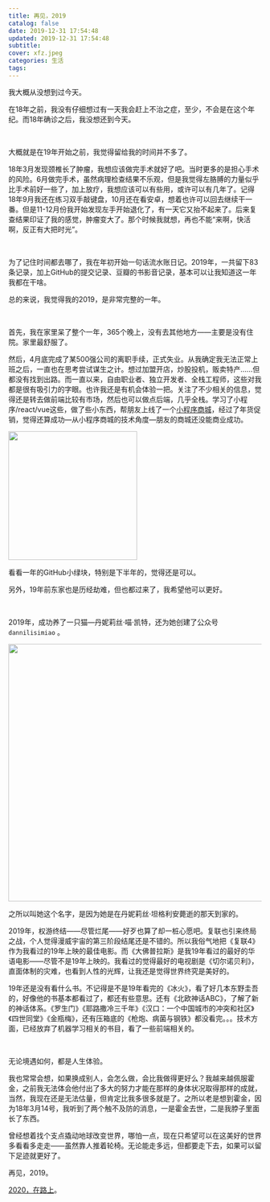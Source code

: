 ```yaml
---
title: 再见，2019
catalog: false
date: 2019-12-31 17:54:48
updated: 2019-12-31 17:54:48
subtitle:
cover: xfz.jpeg
categories: 生活
tags:
---
```


我大概从没想到过今天。

在18年之前，我没有仔细想过有一天我会赶上不治之症，至少，不会是在这个年纪。而18年确诊之后，我没想还到今天。

<!--more--> 

<br />

大概就是在19年开始之前，我觉得留给我的时间并不多了。

18年3月发现颈椎长了肿瘤，我想应该做完手术就好了吧。当时更多的是担心手术的风险。6月做完手术，虽然病理检查结果不乐观，但是我觉得左胳膊的力量似乎比手术前好一些了，加上放疗，我想应该可以有些用，或许可以有几年了。记得18年9月我还在练习双手敲键盘，10月还在看安卓，想着也许可以回去继续干一番。但是11-12月份我开始发现左手开始退化了，有一天它又抬不起来了。后来复查结果印证了我的感觉，肿瘤变大了。那个时候我就想，再也不能“来啊，快活啊，反正有大把时光”。

<br />

为了记住时间都去哪了，我在年初开始一句话流水账日记。2019年，一共留下83条记录，加上GitHub的提交记录、豆瓣的书影音记录，基本可以让我知道这一年我都在干啥。

总的来说，我觉得我的2019，是非常完整的一年。

<br />

首先，我在家里呆了整个一年，365个晚上，没有去其他地方——主要是没有住院。家里最舒服了。



然后，4月底完成了某500强公司的离职手续，正式失业。从我确定我无法正常上班之后，一直也在思考尝试谋生之计。想过加盟开店，炒股投机，贩卖特产……但都没有找到出路。而一直以来，自由职业者、独立开发者、全栈工程师，这些对我都是很有吸引力的字眼。也许我还是有机会体验一把。关注了不少相关的信息，觉得还是转去做前端比较有市场，然后也可以做点后端，几乎全栈。学习了小程序/react/vue这些，做了些小东西，帮朋友上线了一个[小程序商城](https://web.mommychoose.cn/)，经过了年货促销，觉得还算成功—从小程序商城的技术角度—朋友的商城还没能商业成功。

<img src="https://web.mommychoose.cn/imgs/gh_011a0a31cfa2_1280.jpg"  width="256px" />

看看一年的GitHub小绿块，特别是下半年的，觉得还是可以。

另外，19年前东家也是历经劫难，但也都过来了，我希望他可以更好。

<br />

2019年，成功养了一只猫—丹妮莉丝·喵·凯特，还为她创建了公众号`dannilisimiao` 。

<img src="dannilisimiao.png" width="512px" />

之所以叫她这个名字，是因为她是在丹妮莉丝·坦格利安薨逝的那天到家的。

2019年，权游终结——尽管烂尾——好歹也算了却一桩心愿吧。复联也引来终局之战，个人觉得漫威宇宙的第三阶段结尾还是不错的。所以我俗气地把《复联4》作为我看过的19年上映的最佳电影。而《大佛普拉斯》是我19年看过的最好的华语电影——尽管不是19年上映的。我看过的觉得最好的电视剧是《切尔诺贝利》，直面体制的灾难，也看到人性的光辉，让我还是觉得世界终究是美好的。

19年还是没有看什么书。不记得是不是19年看完的《冰火》，看了好几本东野圭吾的，好像他的书基本都看过了，都还有些意思。还有《北欧神话ABC》，了解了新的神话体系。《罗生门》《耶路撒冷三千年》《汉口：一个中国城市的冲突和社区》《四世同堂》《金瓶梅》，还有压箱底的《枪炮、病菌与钢铁》都没看完。。。技术方面，已经放弃了机器学习相关的书目，看了一些前端相关的。

<br />

无论境遇如何，都是人生体验。

我也常常会想，如果换成别人，会怎么做，会比我做得更好么？我越来越佩服霍金，之前我无法体会他付出了多大的努力才能在那样的身体状况取得那样的成就，当然，我现在还是无法估量，但肯定比我多很多就是了。之所以老是想到霍金，因为18年3月14号，我听到了两个触不及防的消息，一是霍金去世，二是我脖子里面长了东西。

曾经想着找个支点撬动地球改变世界，哪怕一点，现在只希望可以在这美好的世界多看看多走走——虽然靠人推着轮椅。无论能走多远，但都要走下去，如果可以留下足迹就更好了。

再见，2019。

[2020，在路上](http://brightonzhang.com/posts/2020-on-the-way/)。

